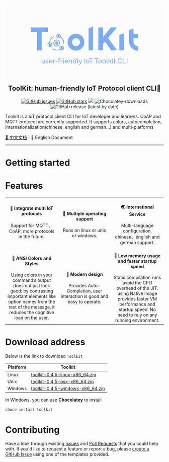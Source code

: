 <h2 align="center">
    <a href="https://github.com/IoT-Technology/IoT-Toolkit/wiki" target="blank_">
        <img height="250" alt="ToolKit" src="png/toolkit-logo.png"/>
    </a>
    <br>
    ToolKit: human-friendly IoT Protocol client CLI🔧
</h2>

<div align="center">

[![GitHub issues](https://img.shields.io/github/issues/IoT-Technology/IoT-Toolkit)](https://github.com/IoT-Technology/IoT-Toolkit/issues)
[![GitHub stars](https://img.shields.io/github/stars/IoT-Technology/IoT-Toolkit)](https://github.com/IoT-Technology/IoT-Toolkit/stargazers)
![](https://img.shields.io/badge/language-java-orange.svg)
![Chocolatey-downloads](https://img.shields.io/chocolatey/dt/toolkit)
![GitHub release (latest by date)](https://img.shields.io/github/downloads/IoT-Technology/IoT-Toolkit/latest/total)

</div>

Toolkit is a IoT protocol client CLI for IoT developer and learners.
CoAP and MQTT protocol are currently supported. It supports colors, autocompletion,
internationalization(chinese, english and german…) and multi-platforms

[📖 中文文档](README_CN.md) | 📖 English Document

----------------------------------------


# Getting started

# Features

<table style="text-align:center">
  <tr>
    <td width='33%'>
     <h4>&#127932; Integrate multi IoT protocols</h4>
      <p>Support for MQTT、CoAP, more protocols in the future.</p>
    </td>
    <td width='33%'>
     <h4>&#128064; Multiple operating support</h4>
      Runs on linux or unix or windows.
    </td>
    <td width='33%'>
      <h4>&#127759; International Service</h4>
      Multi-language configuration, chinese、english and german support.
    </td>
  </tr>
  <tr>
    <td width='33%'>
      <h4>&#128147; ANSI Colors and Styles</h4>
       Using colors in your command’s output does not just look good:
       by contrasting important elements like option names from the rest of the message,
       it reduces the cognitive load on the user.
    </td>
    <td width='33%'>
      <h4>&#128101; Modern design</h4>
      Provides Auto-Completion, user interaction is good 
      and easy to operate.
    </td>
    <td width='33%'>
      <h4>&#128175; Low memory usage and faster startup speed </h4>
      Static compilation runs avoid the CPU overhead of the JIT.
      using Native Image provides faster VM performance and startup speed.
      No need to rely on any running environment.
    </td>
  </tr>
</table>

# Download address

Below is the link to download `Toolkit`

| Platform | Toolkit                                                                                                                                    |
|----------| ------------------------------------------------------------------------------------------------------------------------------------------ |
| Linux    | [toolkit-0.4.5-linux-x86_64.zip](https://github.com/IoT-Technology/IoT-Toolkit/releases/download/0.4.5/toolkit-0.4.5-linux-x86_64.zip)     |
| Unix     | [toolkit-0.4.5-osx-x86_64.zip](https://github.com/IoT-Technology/IoT-Toolkit/releases/download/0.4.5/toolkit-0.4.5-osx-x86_64.zip)         |
| Windows  | [toolkit-0.4.5-windows-x86_64.zip](https://github.com/IoT-Technology/IoT-Toolkit/releases/download/0.4.5/toolkit-0.4.5-windows-x86_64.zip) |

In Windows, you can use **Chocolatey** to install

```bash
choco install toolkit
```

# Contributing
Have a look through existing [Issues](https://github.com/IoT-Technology/IoT-Toolkit/issues) and [Pull Requests](https://github.com/IoT-Technology/IoT-Toolkit/pulls) that you could help with.
If you'd like to request a feature or report a bug, please [create a GitHub Issue](https://github.com/IoT-Technology/IoT-Toolkit/issues) using one of the templates provided.
